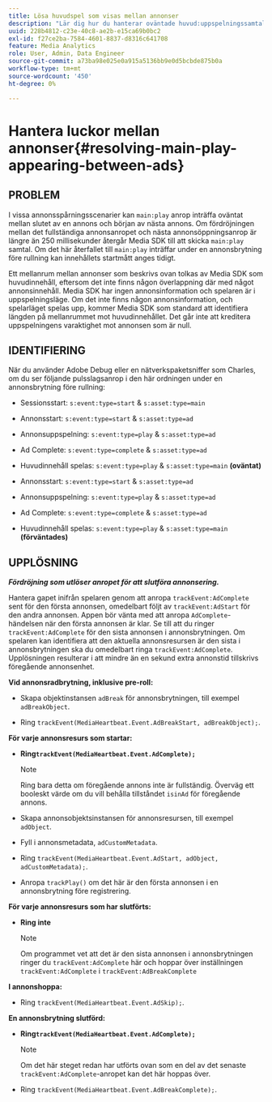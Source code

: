 ```yaml
---
title: Lösa huvudspel som visas mellan annonser
description: "Lär dig hur du hanterar oväntade huvud:uppspelningssamtal mellan annonser."
uuid: 228b4812-c23e-40c8-ae2b-e15ca69b0bc2
exl-id: f27ce2ba-7584-4601-8837-d8316c641708
feature: Media Analytics
role: User, Admin, Data Engineer
source-git-commit: a73ba98e025e0a915a5136bb9e0d5bcbde875b0a
workflow-type: tm+mt
source-wordcount: '450'
ht-degree: 0%

---
```



# Hantera luckor mellan annonser{#resolving-main-play-appearing-between-ads}

## PROBLEM

I vissa annonsspårningsscenarier kan `main:play` anrop inträffa oväntat mellan slutet av en annons och början av nästa annons. Om fördröjningen mellan det fullständiga annonsanropet och nästa annonsöppningsanrop är längre än 250 millisekunder återgår Media SDK till att skicka `main:play` samtal. Om det här återfallet till `main:play` inträffar under en annonsbrytning före rullning kan innehållets startmått anges tidigt.

Ett mellanrum mellan annonser som beskrivs ovan tolkas av Media SDK som huvudinnehåll, eftersom det inte finns någon överlappning där med något annonsinnehåll. Media SDK har ingen annonsinformation och spelaren är i uppspelningsläge. Om det inte finns någon annonsinformation, och spelarläget spelas upp, kommer Media SDK som standard att identifiera längden på mellanrummet mot huvudinnehållet. Det går inte att kreditera uppspelningens varaktighet mot annonsen som är null.

## IDENTIFIERING

När du använder Adobe Debug eller en nätverkspaketsniffer som Charles, om du ser följande pulsslagsanrop i den här ordningen under en annonsbrytning före rullning:

* Sessionsstart: `s:event:type=start` &amp; `s:asset:type=main`
* Annonsstart: `s:event:type=start` &amp; `s:asset:type=ad`
* Annonsuppspelning: `s:event:type=play` &amp; `s:asset:type=ad`
* Ad Complete: `s:event:type=complete` &amp; `s:asset:type=ad`
* Huvudinnehåll spelas: `s:event:type=play` &amp; `s:asset:type=main` **(oväntat)**

* Annonsstart: `s:event:type=start` &amp; `s:asset:type=ad`
* Annonsuppspelning: `s:event:type=play` &amp; `s:asset:type=ad`
* Ad Complete: `s:event:type=complete` &amp; `s:asset:type=ad`
* Huvudinnehåll spelas: `s:event:type=play` &amp; `s:asset:type=main` **(förväntades)**

## UPPLÖSNING

***Fördröjning som utlöser anropet för att slutföra annonsering.***

Hantera gapet inifrån spelaren genom att anropa `trackEvent:AdComplete` sent för den första annonsen, omedelbart följt av `trackEvent:AdStart` för den andra annonsen. Appen bör vänta med att anropa `AdComplete`-händelsen när den första annonsen är klar. Se till att du ringer `trackEvent:AdComplete` för den sista annonsen i annonsbrytningen. Om spelaren kan identifiera att den aktuella annonsresursen är den sista i annonsbrytningen ska du omedelbart ringa `trackEvent:AdComplete`. Upplösningen resulterar i att mindre än en sekund extra annonstid tillskrivs föregående annonsenhet.

**Vid annonsradbrytning, inklusive pre-roll:**

* Skapa objektinstansen `adBreak` för annonsbrytningen, till exempel `adBreakObject`.

* Ring `trackEvent(MediaHeartbeat.Event.AdBreakStart, adBreakObject);`.

**För varje annonsresurs som startar:**

* **Ring`trackEvent(MediaHeartbeat.Event.AdComplete);`**

  >[!NOTE]
  >
  >Ring bara detta om föregående annons inte är fullständig. Överväg ett booleskt värde om du vill behålla tillståndet `isinAd` för föregående annons.

* Skapa annonsobjektsinstansen för annonsresursen, till exempel `adObject`.
* Fyll i annonsmetadata, `adCustomMetadata`.
* Ring `trackEvent(MediaHeartbeat.Event.AdStart, adObject, adCustomMetadata);`.
* Anropa `trackPlay()` om det här är den första annonsen i en annonsbrytning före registrering.

**För varje annonsresurs som har slutförts:**

* **Ring inte**

  >[!NOTE]
  >
  >Om programmet vet att det är den sista annonsen i annonsbrytningen ringer du `trackEvent:AdComplete` här och hoppar över inställningen `trackEvent:AdComplete` i `trackEvent:AdBreakComplete`

**I annonshoppa:**

* Ring `trackEvent(MediaHeartbeat.Event.AdSkip);`.

**En annonsbrytning slutförd:**

* **Ring`trackEvent(MediaHeartbeat.Event.AdComplete);`**

  >[!NOTE]
  >
  >Om det här steget redan har utförts ovan som en del av det senaste `trackEvent:AdComplete`-anropet kan det här hoppas över.

* Ring `trackEvent(MediaHeartbeat.Event.AdBreakComplete);`.
